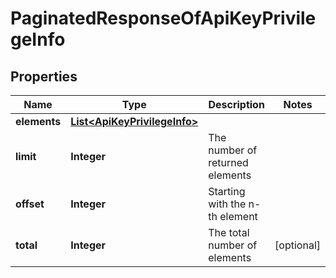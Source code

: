 
# PaginatedResponseOfApiKeyPrivilegeInfo

## Properties
Name | Type | Description | Notes
------------ | ------------- | ------------- | -------------
**elements** | [**List&lt;ApiKeyPrivilegeInfo&gt;**](ApiKeyPrivilegeInfo.md) |  | 
**limit** | **Integer** | The number of returned elements | 
**offset** | **Integer** | Starting with the n-th element | 
**total** | **Integer** | The total number of elements |  [optional]



